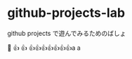 # github-projects-lab
github projects で遊んでみるためのばしょ

:bow:
:+1:
:+1:
:+1::+1::+1::+1::+1::+1::+1:a
a
